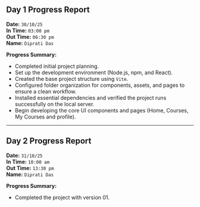 ## **Day 1 Progress Report**

**Date:** `30/10/25`  
**In Time:** `03:00 pm`  
**Out Time:** `06:30 pm`  
**Name:** `Diprati Das`

**Progress Summary:**

- Completed initial project planning.
- Set up the development environment (Node.js, npm, and React).
- Created the base project structure using `Vite`.
- Configured folder organization for components, assets, and pages to ensure a clean workflow.
- Installed essential dependencies and verified the project runs successfully on the local server.
- Begin developing the core UI components and pages (Home, Courses, My Courses and profile).


---


## **Day 2 Progress Report**

**Date:** `31/10/25`  
**In Time:** `10:00 am`  
**Out Time:** `13:30 pm`  
**Name:** `Diprati Das`

**Progress Summary:**

- Completed the project with version 01.
